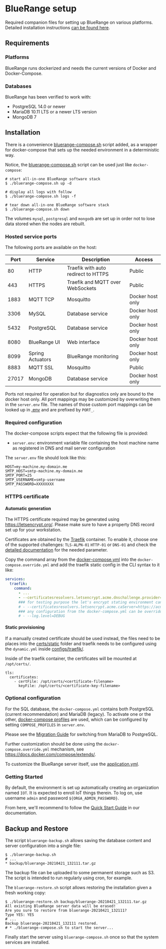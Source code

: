 # BlueRange setup

Required companion files for setting up BlueRange on various platforms. Detailed installation instructions [can be found here](https://www.bluerange.io/docs/bluerange-installguide/index.html).

## Requirements

### Platforms

BlueRange runs dockerized and needs the current versions of Docker and Docker-Compose.

### Databases

BlueRange has been verified to work with:

- PostgreSQL 14.0 or newer
- MariaDB 10.11 LTS or a newer LTS version
- MongoDB 7

## Installation

There is a convenience [bluerange-compose.sh](./bluerange-compose.sh) script added, as a wrapper for docker-compose that sets up the needed environment in a deterministic way.

Notice, the [bluerange-compose.sh](bluerange-compose.sh) script can be used just like `docker-compose`:

```shell
# start all-in-one BlueRange software stack
$ ./bluerange-compose.sh up -d

# display all logs with follow
$ ./bluerange-compose.sh logs -f

# tear down all-in-one BlueRange software stack
$ ./bluerange-compose.sh down
```

The volumes `mysql`, `postgresql` and `mongodb` are set up in order not to lose data stored when the nodes are rebuilt.

### Hosted service ports

The following ports are available on the host:

| Port | Service | Description | Access |
|------|----------|-------------|---------|
| 80 | HTTP | Traefik with auto redirect to HTTPS | Public |
| 443 | HTTPS | Traefik and MQTT over WebSockets | Public |
| 1883 | MQTT TCP | Mosquitto | Docker host only |
| 3306 | MySQL | Database service | Docker host only |
| 5432 | PostgreSQL | Database service | Docker host only |
| 8080 | BlueRange UI | Web interface | Docker host only |
| 8099 | Spring Actuators | BlueRange monitoring | Docker host only |
| 8883 | MQTT SSL | Mosquitto | Public |
| 27017 | MongoDB | Database service | Docker host only |

Ports not required for operation but for diagnostics only are bound to the docker host only. All port mappings may be customized by overwriting them in the `server.env` file. The names of those custom port mappings can be looked up in [.env](.env) and are prefixed by `PORT_`.

### Required configuration

The docker-compose scripts expect that the following file is provided:

- `server.env`: environment variable file containing the host machine name as registered in DNS and mail server configuration

The `server.env` file should look like this:

```shell
HOST=my-machine.my-domain.me
SMTP_HOST=smtp-machine.my-domain.me
SMTP_PORT=25
SMTP_USERNAME=smtp-username
SMTP_PASSWORD=XXXXXXXX
```

### HTTPS certificate

#### Automatic generation

The HTTPS certificate required may be generated using <https://letsencrypt.org/>.
Please make sure to have a property DNS record set up for your workstation.

Certificates are obtained by the [Traefik](https://traefik.io/traefik/) container. To enable it, choose one of the supported challenges: `TLS-ALPN-01` `HTTP-01` or `DNS-01` and check the [detailed documentation](https://doc.traefik.io/traefik/https/acme/) for the needed parameter.

Copy the command array from the [docker-compose.yml](docker-compose.yml) into the `docker-compose.override.yml` and add the traefik static config in the CLI syntax to it like:

```yaml
services:
  traefik:
    command:
      - ...
      - --certificatesresolvers.letsencrypt.acme.dnschallenge.provider=manual
      ### for testing purpose the let's encrypt stating environment can be activated
      # - --certificatesresolvers.letsencrypt.acme.caServer=https://acme-staging-v02.api.letsencrypt.org/directory
      ### any configuration from the docker-compose.yml can be overridden
      # - --log.level=DEBUG
```

#### Static provisioning

If a manually created certificate should be used instead, the files need to be places into the [certs/static](certs/static/) folder and traefik needs to be configured using the `dynamic.yml` inside [configs/traefik/](configs/traefik/).

Inside of the traefik container, the certificates will be mounted at `/opt/certs/`.

```
tls:
  certificates:
    - certFile: /opt/certs/<certificate-filename>
      keyFile: /opt/certs/<certificate-key-filename>
```

### Optional configuration

For the SQL database, the `docker-compose.yml` contains both PostgreSQL (current recommendation) and MariaDB (legacy). To activate one or the other, [docker-compose profiles](https://docs.docker.com/compose/profiles/) are used, which can be configured by setting `COMPOSE_PROFILES` in `server.env`.

Please see the [Migration Guide](MIGRATION.md) for switching from MariaDB to PostgreSQL.

Further customization should be done using the `docker-compose.override.yml` mechanism, see <https://docs.docker.com/compose/extends/>.

To customize the BlueRange server itself, use the [application.yml](application.yml).

### Getting Started

By default, the environment is set up automatically creating an organization named `IOT`. It is expected to enroll IoT things therein. To log on, use username `admin` and password `${ORGA_ADMIN_PASSWORD}`.

From here, we'll recommend to follow the [Quick Start Guide](https://bluerange.io/docs/bluerange-manual/General/QuickStart.html) in our documentation.

## Backup and Restore

The script `bluerange-backup.sh` allows saving the database content and server configuration into a single file:

```shell
$ ./bluerange-backup.sh
# ...
* backup/bluerange-20210421_132111.tar.gz
```

The backup file can be uploaded to some permanent storage such as S3. The script is intended to run regularly using cron, for example.

The `bluerange-restore.sh` script allows restoring the installation given a fresh working copy:

```shell
$ ./bluerange-restore.sh backup/bluerange-20210421_132111.tar.gz
All existing BlueRange server data will be erased!
Are you sure to restore from bluerange-20210421_132111?
Type YES: YES
# ...
Backup bluerange-20210421_132111 restored.
# * ./bluerange-compose.sh to start the server...
```

Finally start the server using `bluerange-compose.sh` once so that the system services are installed.
